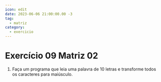 ```yaml
---
icon: edit
date: 2023-06-06 21:00:00.00 -3
tag:
  - matriz
category:
  - exercicio
---
```

# Exercício 09 Matriz 02

1. Faça um programa que leia uma palavra de 10 letras e transforme todos os caracteres para maiúsculo.